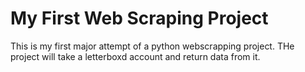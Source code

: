 # My First Web Scraping Project
This is my first major attempt of a python webscrapping project. THe project will take a letterboxd account and return data from it. 